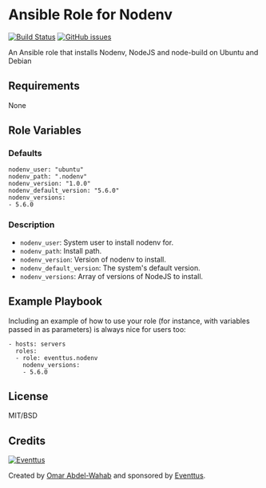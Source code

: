 # Ansible Role for Nodenv

[![Build Status](https://travis-ci.org/eventtus/ansible-role-nodenv.svg?branch=master)](https://travis-ci.org/eventtus/ansible-role-nodenv)
[![GitHub issues](https://img.shields.io/github/issues/eventtus/ansible-role-nodenv.svg?maxAge=2592000)](https://github.com/eventtus/ansible-role-nodenv/issues)

An Ansible role that installs Nodenv, NodeJS and node-build on Ubuntu and Debian

## Requirements

None

## Role Variables

### Defaults

    nodenv_user: "ubuntu"
    nodenv_path: ".nodenv"
    nodenv_version: "1.0.0"
    nodenv_default_version: "5.6.0"
    nodenv_versions:
    - 5.6.0

### Description

  - `nodenv_user`: System user to install nodenv for.
  - `nodenv_path`: Install path.
  - `nodenv_version`: Version of nodenv to install.
  - `nodenv_default_version`: The system's default version.
  - `nodenv_versions`: Array of versions of NodeJS to install.

## Example Playbook

Including an example of how to use your role (for instance, with variables passed in as parameters) is always nice for users too:

    - hosts: servers
      roles:
      - role: eventtus.nodenv
        nodenv_versions:
        - 5.6.0

## License

MIT/BSD

## Credits

[![Eventtus](http://assets.eventtus.com/logos/eventtus/standard.png)](http://eventtus.com)

Created by [Omar Abdel-Wahab](https://github.com/owahab) and sponsored by [Eventtus](http://eventtus.com).
